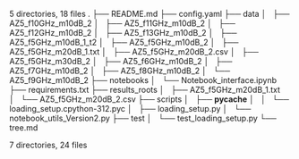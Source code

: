 5 directories, 18 files
.
├── README.md
├── config.yaml
├── data
│   ├── AZ5_f10GHz_m10dB_2
│   ├── AZ5_f11GHz_m10dB_2
│   ├── AZ5_f12GHz_m10dB_2
│   ├── AZ5_f13GHz_m10dB_2
│   ├── AZ5_f5GHz_m10dB_1_t2
│   ├── AZ5_f5GHz_m10dB_2
│   ├── AZ5_f5GHz_m20dB_1.txt
│   ├── AZ5_f5GHz_m20dB_2.csv
│   ├── AZ5_f5GHz_m30dB_2
│   ├── AZ5_f6GHz_m10dB_2
│   ├── AZ5_f7GHz_m10dB_2
│   ├── AZ5_f8GHz_m10dB_2
│   └── AZ5_f9GHz_m10dB_2
├── notebooks
│   └── Notebook_interface.ipynb
├── requirements.txt
├── results_roots
│   ├── AZ5_f5GHz_m20dB_1.txt
│   └── AZ5_f5GHz_m20dB_2.csv
├── scripts
│   ├── __pycache__
│   │   └── loading_setup.cpython-312.pyc
│   ├── loading_setup.py
│   └── notebook_utils_Version2.py
├── test
│   └── test_loading_setup.py
└── tree.md

7 directories, 24 files
